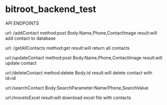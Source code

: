 # bitroot_backend_test

API ENDPOINTS

url: /addContact method:post
Body:Name,Phone,ContactImage
result:will add contact to database

url: /getAllContacts method:get
result:will return all contacts

url:/updateContact method:post
Body:Name,Phone,ContactImage
result:will update contact

url:/deleteContact method:delete Body:id result:will delete contact with id=id

url:/searchContact Body:SearchParameter:Name/Phone,SearchValue 

url:/movetoExcel result:will download excel file with contacts


